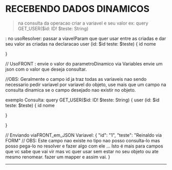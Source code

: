 

# RECEBENDO DADOS DINAMICOS
> na consulta da operacao criar a variavel e seu valor 
ex: 
query GET_USER($id: ID! $teste: String)

: no usoResolver: passar a viavelParam que quer usar entre as criadas e dar seu valor as criadas na declaracao
user (id: $id teste: $teste) {
    id
    nome
    
  }

  // UsoFRONT : envie o valor do parametroDinamico via Variables envie um json com o valor que deseja consultar.

  //OBS:  Geralmente o campo id ja traz todas as variaveis nao sendo necessario pedir variavel por variavel do objeto, use mais que um campo na consulta dinamica se o campo desejado nao existir no objeto.

exemplo Consulta:
query GET_USER($id: ID! $teste: String) {
  user (id: $id teste: $teste) {
    id
    nome
    
  }
  
}

// Enviando viaFRONT_em_JSON Variavel:
{
  "id": "1",
  "teste": "Reinaldo via FORM" // OBS: Este campo nao existe no tipo nao posso consulta-lo mas posso pega-lo no resolver e fazer algo com ele ... Isto é mais para campos que vc sabe que vai vir mas vc quer usar sem estar no seu objeto ou ate mesmo renomear. fazer um mapper e assim vai.
}

---


